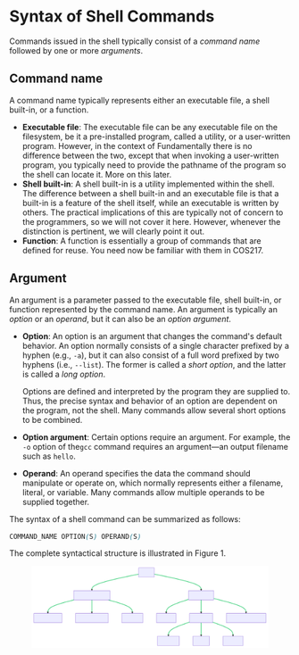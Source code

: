 # Syntax of Shell Commands

Commands issued in the shell typically consist of a _command name_ followed by one or more _arguments_.&#x20;

## **Command name**

A command name typically represents either an executable file, a shell built-in, or a function.&#x20;

* **Executable file**: The executable file can be any executable file on the filesystem, be it a pre-installed program, called a utility, or a user-written program. However, in the context of Fundamentally there is no difference between the two, except that when invoking a user-written program, you typically need to provide the pathname of the program so the shell can locate it. More on this later.&#x20;
* **Shell built-in**: A shell built-in is a utility implemented within the shell. The difference between a shell built-in and an executable file is that a built-in is a feature of the shell itself, while an executable is written by others. The practical implications of this are typically not of concern to the programmers, so we will not cover it here. However, whenever the distinction is pertinent, we will clearly point it out.&#x20;
* **Function**: A function is essentially a group of commands that are defined for reuse. You need now be familiar with them in COS217.&#x20;

## **Argument**

An argument is a parameter passed to the executable file, shell built-in, or function represented by the command name. An argument is typically an _option_ or an _operand_, but it can also be an _option argument_.&#x20;

*   **Option**: An option is an argument that changes the command's default behavior. An option normally consists of a single character prefixed by a hyphen (e.g., `-a`), but it can also consist of a full word prefixed by two hyphens (i.e., `--list`). The former is called a _short option_, and the latter is called a _long option_. &#x20;

    Options are defined and interpreted by the program they are supplied to. Thus, the precise syntax and behavior of an option are dependent on the program, not the shell. Many commands allow several short options to be combined.&#x20;
* **Option argument**: Certain options require an argument. For example, the `-o` option of the`gcc` command requires an argument—an output filename such as `hello`.
* **Operand**: An operand specifies the data the command should manipulate or operate on, which normally represents either a filename, literal, or variable. Many commands allow multiple operands to be supplied together.&#x20;

The syntax of a shell command can be summarized as follows:

```css
COMMAND_NAME OPTION(S) OPERAND(S)
```

The complete syntactical structure is illustrated in Figure 1.&#x20;

<figure><img src="../../.gitbook/assets/tree.svg" alt="" width="563"><figcaption></figcaption></figure>
